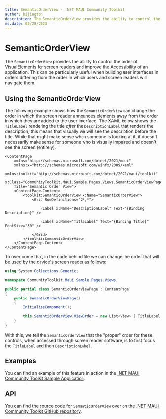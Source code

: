 ```yaml
---
title: SemanticOrderView - .NET MAUI Community Toolkit
author: bijington
description: The SemanticOrderView provides the ability to control the order of VisualElements for screen readers and improve the Accessibility of an application.
ms.date: 02/28/2023
---
```


# SemanticOrderView

The `SemanticOrderView` provides the ability to control the order of VisualElements for screen readers and improve the Accessibility of an application. This can be particularly useful when building user interfaces in orders differing from the order in which users and screen readers will navigate them.

## Using the SemanticOrderView

The following example shows how the `SemanticOrderView` can change the order in which the screen reader announces elements away from the order in which they are added to the user interface. The XAML below shows the `TitleLabel` rendering the title _after_ the `DescriptionLabel` that renders the description, this means that visually we will see the description before the title. While that might make sense when someone is looking at it, it doesn't necessarily make sense for someone who is visually impaired and doesn't see the screen (entirely).

```xaml
<ContentPage
    xmlns="http://schemas.microsoft.com/dotnet/2021/maui"
    xmlns:x="http://schemas.microsoft.com/winfx/2009/xaml"
    xmlns:toolkit="http://schemas.microsoft.com/dotnet/2022/maui/toolkit"
    x:Class="CommunityToolkit.Maui.Sample.Pages.Views.SemanticOrderViewPage"
    Title="Semantic Order View">
    <ContentPage.Content>
        <toolkit:SemanticOrderView x:Name="SemanticOrderView">
            <Grid RowDefinitions="2*,*">
                
                <Label x:Name="DescriptionLabel" Text="{Binding Description}" />

                <Label x:Name="TitleLabel" Text="{Binding Title}" FontSize="30" />

            </Grid>
        </toolkit:SemanticOrderView>
    </ContentPage.Content>
</ContentPage>
```

To over come that, in the code behind file we can change the order that will be used by the device's screen reader as follows:

```csharp
using System.Collections.Generic;

namespace CommunityToolkit.Maui.Sample.Pages.Views;

public partial class SemanticOrderViewPage : ContentPage
{
    public SemanticOrderViewPage()
    {
        InitializeComponent();

        this.SemanticOrderView.ViewOrder = new List<View> { TitleLabel, DescriptionLabel };
    }
}
```

With this, we tell the `SemanticOrderView` that the "proper" order for these controls, when accessed through screen reader software, is to first focus the `TitleLabel` and then `DescriptionLabel`.

## Examples

You can find an example of this feature in action in the [.NET MAUI Community Toolkit Sample Application](https://github.com/CommunityToolkit/Maui/blob/main/samples/CommunityToolkit.Maui.Sample/Pages/Views/SemanticOrderView/).

## API

You can find the source code for `SemanticOrderView` over on the [.NET MAUI Community Toolkit GitHub repository](https://github.com/CommunityToolkit/Maui/tree/main/src/CommunityToolkit.Maui/Views/SemanticOrderView).
